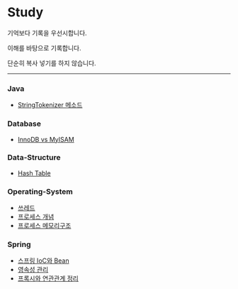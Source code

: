 # Study
기억보다 기록을 우선시합니다.

이해를 바탕으로 기록합니다.

단순히 복사 넣기를 하지 않습니다.
* * *
### Java
- [StringTokenizer 메소드](https://github.com/kimich1218/TIL/blob/main/java/StringTokenier%20메소드.md)

### Database
- [InnoDB vs MyISAM](https://github.com/kimich1218/Study/blob/main/database/InnoDB%2C%20MyISAM%20차이점.md)

### Data-Structure
- [Hash Table](https://github.com/kimich1218/Study/blob/main/dataStructure/hashTable.md)

### Operating-System
- [쓰레드](https://github.com/kimich1218/Study/blob/main/operating-system/쓰레드.md)
- [프로세스 개념](https://github.com/kimich1218/Study/blob/main/operating-system/프로세스-개념.md)
- [프로세스 메모리구조](https://github.com/kimich1218/Study/blob/main/operating-system/프로세스-메모리구조.md)

### Spring
- [스프링 IoC와 Bean](https://github.com/kimich1218/Study/blob/main/spring/스프링-IoC-와-Bean.md)
- [영속성 관리](https://github.com/kimich1218/Study/blob/main/spring/영속성-관리.md)
- [프록시와 연관관계 정리](https://github.com/kimich1218/Study/blob/main/spring/프록시-연관관계-정리.md)
